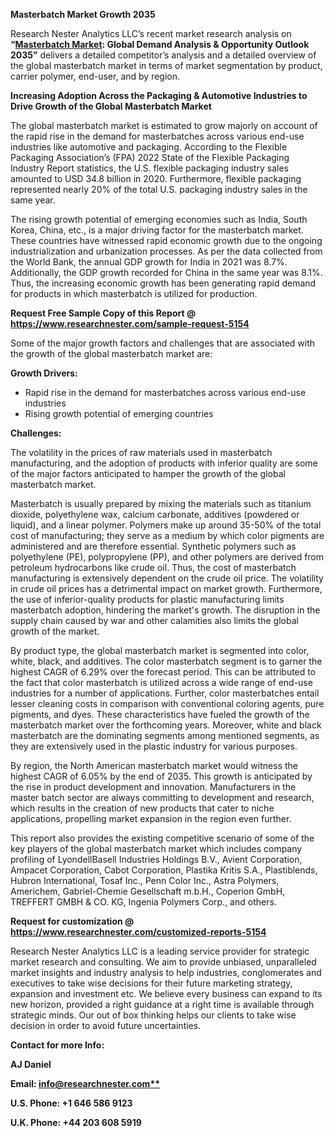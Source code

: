 ﻿**Masterbatch Market Growth 2035**

Research Nester Analytics LLC’s recent market research analysis on **“[Masterbatch Market](https://www.researchnester.com/reports/masterbatch-market/5154): Global Demand Analysis & Opportunity Outlook 2035”** delivers a detailed competitor’s analysis and a detailed overview of the global masterbatch market in terms of market segmentation by product, carrier polymer, end-user, and by region. 

**Increasing Adoption Across the Packaging & Automotive Industries to Drive Growth of the Global Masterbatch Market**

The global masterbatch market is estimated to grow majorly on account of the rapid rise in the demand for masterbatches across various end-use industries like automotive and packaging. According to the Flexible Packaging Association’s (FPA) 2022 State of the Flexible Packaging Industry Report statistics, the U.S. flexible packaging industry sales amounted to USD 34.8 billion in 2020. Furthermore, flexible packaging represented nearly 20% of the total U.S. packaging industry sales in the same year.

The rising growth potential of emerging economies such as India, South Korea, China, etc., is a major driving factor for the masterbatch market. These countries have witnessed rapid economic growth due to the ongoing industrialization and urbanization processes. As per the data collected from the World Bank, the annual GDP growth for India in 2021 was 8.7%. Additionally, the GDP growth recorded for China in the same year was 8.1%. Thus, the increasing economic growth has been generating rapid demand for products in which masterbatch is utilized for production.

**Request Free Sample Copy of this Report @ <https://www.researchnester.com/sample-request-5154>** 

Some of the major growth factors and challenges that are associated with the growth of the global masterbatch market are:

**Growth Drivers:**

- Rapid rise in the demand for masterbatches across various end-use industries 
- Rising growth potential of emerging countries

**Challenges:**

The volatility in the prices of raw materials used in masterbatch manufacturing, and the adoption of products with inferior quality are some of the major factors anticipated to hamper the growth of the global masterbatch market.

Masterbatch is usually prepared by mixing the materials such as titanium dioxide, polyethylene wax, calcium carbonate, additives (powdered or liquid), and a linear polymer. Polymers make up around 35-50% of the total cost of manufacturing; they serve as a medium by which color pigments are administered and are therefore essential. Synthetic polymers such as polyethylene (PE), polypropylene (PP), and other polymers are derived from petroleum hydrocarbons like crude oil. Thus, the cost of masterbatch manufacturing is extensively dependent on the crude oil price. The volatility in crude oil prices has a detrimental impact on market growth. Furthermore, the use of inferior-quality products for plastic manufacturing limits masterbatch adoption, hindering the market's growth. The disruption in the supply chain caused by war and other calamities also limits the global growth of the market.

By product type, the global masterbatch market is segmented into color, white, black, and additives. The color masterbatch segment is to garner the highest CAGR of 6.29% over the forecast period. This can be attributed to the fact that color masterbatch is utilized across a wide range of end-use industries for a number of applications. Further, color masterbatches entail lesser cleaning costs in comparison with conventional coloring agents, pure pigments, and dyes. These characteristics have fueled the growth of the masterbatch market over the forthcoming years. Moreover, white and black masterbatch are the dominating segments among mentioned segments, as they are extensively used in the plastic industry for various purposes.

By region, the North American masterbatch market would witness the highest CAGR of 6.05% by the end of 2035. This growth is anticipated by the rise in product development and innovation. Manufacturers in the master batch sector are always committing to development and research, which results in the creation of new products that cater to niche applications, propelling market expansion in the region even further.

This report also provides the existing competitive scenario of some of the key players of the global masterbatch market which includes company profiling of LyondellBasell Industries Holdings B.V., Avient Corporation, Ampacet Corporation, Cabot Corporation, Plastika Kritis S.A., Plastiblends, Hubron International, Tosaf Inc., Penn Color Inc., Astra Polymers, Americhem, Gabriel-Chemie Gesellschaft m.b.H., Coperion GmbH, TREFFERT GMBH & CO. KG, Ingenia Polymers Corp., and others.

**Request for customization @ <https://www.researchnester.com/customized-reports-5154>**  

Research Nester Analytics LLC is a leading service provider for strategic market research and consulting. We aim to provide unbiased, unparalleled market insights and industry analysis to help industries, conglomerates and executives to take wise decisions for their future marketing strategy, expansion and investment etc. We believe every business can expand to its new horizon, provided a right guidance at a right time is available through strategic minds. Our out of box thinking helps our clients to take wise decision in order to avoid future uncertainties.

**Contact for more Info:**

**AJ Daniel**

**Email: [info@researchnester.com**](mailto:info@researchnester.com)**

**U.S. Phone: +1 646 586 9123** 

**U.K. Phone: +44 203 608 5919**

